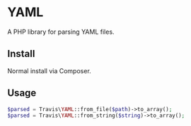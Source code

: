 # YAML

A PHP library for parsing YAML files.

## Install

Normal install via Composer.

## Usage

```php
$parsed = Travis\YAML::from_file($path)->to_array();
$parsed = Travis\YAML::from_string($string)->to_array();
```